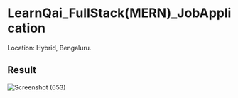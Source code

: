 # LearnQai_FullStack(MERN)_JobApplication
Location: Hybrid, Bengaluru.

## Result

![Screenshot (653)](https://github.com/saarimshaikh/LearnQai_FullStack-MERN-_JobApplication/assets/65160026/044a8886-2302-46e4-8ca0-605a30bd52bc)

